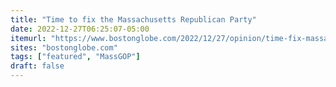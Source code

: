 ```yaml
---
title: "Time to fix the Massachusetts Republican Party"
date: 2022-12-27T06:25:07-05:00
itemurl: "https://www.bostonglobe.com/2022/12/27/opinion/time-fix-massachusetts-republican-party/"
sites: "bostonglobe.com"
tags: ["featured", "MassGOP"]
draft: false
---
```


